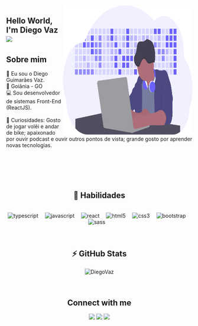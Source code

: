 <img align="right" width="350" height="350" src="public/img.svg">

## Hello World, I'm Diego Vaz <img src="https://media.giphy.com/media/hvRJCLFzcasrR4ia7z/giphy.gif" width="30px">

## Sobre mim 

👋 Eu sou o  Diego Guimarães Vaz.<br>
📍 Goiânia - GO <br>
💻 Sou desenvolvedor de sistemas Front-End (ReactJS).<br><br>
🔭 Curiosidades: Gosto de jogar volêi e andar de bike; apaixonado por ouvir podcast e ouvir outros pontos de vista; grande gosto por aprender novas tecnologias.<br><br><br><br><br><br>

<h2 align="center"> 🚀 Habilidades</h2>
<br>

<div align="center" >
    <img src="https://img.icons8.com/color/30/000000/typescript.png" title="typescript"/>&ensp;&ensp;
    <img src="https://img.icons8.com/color/30/000000/javascript.png" title="javascript"/>&ensp;&ensp;
    <img  src="https://img.icons8.com/plasticine/30/000000/react.png" title="react"/>&ensp;&ensp;
    <img src="https://image.flaticon.com/icons/png/512/732/732212.png" width="35px" title="html5">&ensp;&ensp;
    <img src="https://img.icons8.com/color/30/000000/css3.png" title="css3"/>&ensp;&ensp;
    <img src="https://img.icons8.com/color/30/000000/bootstrap.png" title="bootstrap"/>&ensp;&ensp;
    <img src="https://img.icons8.com/color/30/000000/sass.png" title="sass"/>&ensp;&ensp;

</div>
<br><br>

<div align="center">
 <h2 align="center"> ⚡ GitHub Stats</h2>
  <img  src="https://github-readme-stats.vercel.app/api?username=DiegoVaz&show_icons=true&theme=radical" alt="DiegoVaz" height="165" align="center"/>
</div>
<br><br>
<div align="center">

## Connect with me

<a href="https://linkedin.com/in/diegoguimaraesvaz"><img src="https://img.shields.io/badge/linkedin-0077B5.svg?style=for-the-badge&logo=linkedin&logoColor=white"></a>
<a href="https://instagram.com/diegogvaz"><img src="https://img.shields.io/badge/instagram-E4405F.svg?style=for-the-badge&logo=instagram&logoColor=white"></a>
<a href="mailto:diegovaz.t@gmail.com"><img src="https://img.shields.io/badge/e‑mail-D14836.svg?style=for-the-badge&logo=GMail&logoColor=white"></a>

</div>
